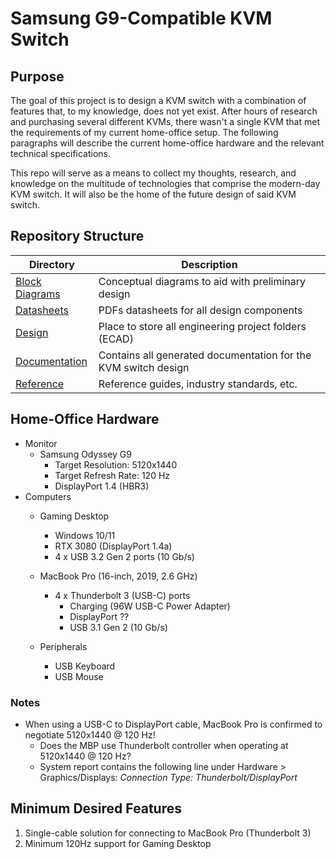 # **Samsung G9-Compatible KVM Switch**

## **Purpose**
The goal of this project is to design a KVM switch with a combination of features that, to my knowledge, does not yet exist. After hours of research and purchasing several different KVMs, there wasn't a single KVM that met the requirements of my current home-office setup. The following paragraphs will describe the current home-office hardware and the relevant technical specifications.

This repo will serve as a means to collect my thoughts, research, and knowledge on the multitude of technologies that comprise the modern-day KVM switch. It will also be the home of the future design of said KVM switch.

## **Repository Structure**
| Directory | Description |
| --------- | ----------- |
| [Block Diagrams](https://github.com/aflyingcougar/G9-Compatible-KVM-Switch/tree/master/Block%20Diagrams) | Conceptual diagrams to aid with preliminary design |
| [Datasheets](https://github.com/aflyingcougar/G9-Compatible-KVM-Switch/tree/master/Datasheets) | PDFs datasheets for all design components |
| [Design](https://github.com/aflyingcougar/G9-Compatible-KVM-Switch/tree/master/Design) | Place to store all engineering project folders (ECAD) |
| [Documentation](https://github.com/aflyingcougar/G9-Compatible-KVM-Switch/tree/master/Documentation) | Contains all generated documentation for the KVM switch design |
| [Reference](https://github.com/aflyingcougar/G9-Compatible-KVM-Switch/tree/master/Reference) | Reference guides, industry standards, etc. |

## **Home-Office Hardware**
- Monitor
	- Samsung Odyssey G9
		- Target Resolution: 5120x1440
		- Target Refresh Rate: 120 Hz
		- DisplayPort 1.4 (HBR3)
- Computers
	- Gaming Desktop
		- Windows 10/11
		- RTX 3080 (DisplayPort 1.4a)
		- 4 x USB 3.2 Gen 2 ports (10 Gb/s)

	- MacBook Pro (16-inch, 2019, 2.6 GHz)
		- 4 x Thunderbolt 3 (USB-C) ports
			- Charging (96W USB-C Power Adapter)
			- DisplayPort ??
			- USB 3.1 Gen 2 (10 Gb/s)

	- Peripherals
		- USB Keyboard
		- USB Mouse

### **Notes**
- When using a USB-C to DisplayPort cable, MacBook Pro is confirmed to negotiate 5120x1440 @ 120 Hz!
	- Does the MBP use Thunderbolt controller when operating at 5120x1440 @ 120 Hz?
	- System report contains the following line under Hardware > Graphics/Displays: *Connection Type: Thunderbolt/DisplayPort*
			

## **Minimum Desired Features**
1. Single-cable solution for connecting to MacBook Pro (Thunderbolt 3)
2. Minimum 120Hz support for Gaming Desktop